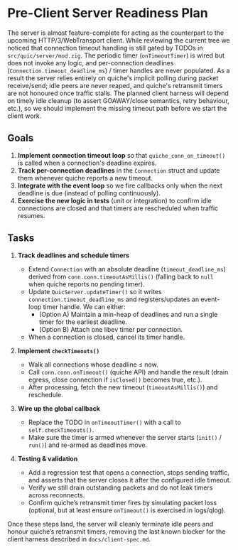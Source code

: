 # Pre-Client Server Readiness Plan

The server is almost feature-complete for acting as the counterpart to the upcoming HTTP/3/WebTransport client. While reviewing the current tree we noticed that connection timeout handling is still gated by TODOs in `src/quic/server/mod.zig`. The periodic timer (`onTimeoutTimer`) is wired but does not invoke any logic, and per-connection deadlines (`Connection.timeout_deadline_ms`) / timer handles are never populated. As a result the server relies entirely on quiche's implicit polling during packet receive/send; idle peers are never reaped, and quiche's retransmit timers are not honoured once traffic stalls. The planned client harness will depend on timely idle cleanup (to assert GOAWAY/close semantics, retry behaviour, etc.), so we should implement the missing timeout path before we start the client work.

## Goals

1. **Implement connection timeout loop** so that `quiche_conn_on_timeout()` is called when a connection's deadline expires.
2. **Track per-connection deadlines** in the `Connection` struct and update them whenever quiche reports a new timeout.
3. **Integrate with the event loop** so we fire callbacks only when the next deadline is due (instead of polling continuously).
4. **Exercise the new logic in tests** (unit or integration) to confirm idle connections are closed and that timers are rescheduled when traffic resumes.

## Tasks

1. **Track deadlines and schedule timers**
   - Extend `Connection` with an absolute deadline (`timeout_deadline_ms`) derived from `conn.conn.timeoutAsMillis()` (falling back to `null` when quiche reports no pending timer).
   - Update `QuicServer.updateTimer()` so it writes `connection.timeout_deadline_ms` and registers/updates an event-loop timer handle. We can either:
     - (Option A) Maintain a min-heap of deadlines and run a single timer for the earliest deadline.
     - (Option B) Attach one libev timer per connection.
   - When a connection is closed, cancel its timer handle.

2. **Implement `checkTimeouts()`**
   - Walk all connections whose deadline ≤ now.
   - Call `conn.conn.onTimeout()` (quiche API) and handle the result (drain egress, close connection if `isClosed()` becomes true, etc.).
   - After processing, fetch the new timeout (`timeoutAsMillis()`) and reschedule.

3. **Wire up the global callback**
   - Replace the TODO in `onTimeoutTimer()` with a call to `self.checkTimeouts()`.
   - Make sure the timer is armed whenever the server starts (`init()` / `run()`) and re-armed as deadlines move.

4. **Testing & validation**
   - Add a regression test that opens a connection, stops sending traffic, and asserts that the server closes it after the configured idle timeout.
   - Verify we still drain outstanding packets and do not leak timers across reconnects.
   - Confirm quiche’s retransmit timer fires by simulating packet loss (optional, but at least ensure `onTimeout()` is exercised in logs/qlog).

Once these steps land, the server will cleanly terminate idle peers and honour quiche’s retransmit timers, removing the last known blocker for the client harness described in `docs/client-spec.md`.
